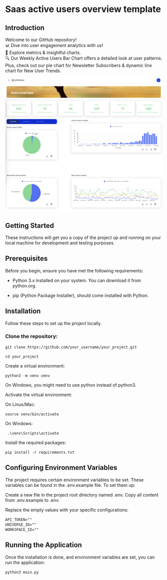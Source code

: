 # Saas active users overview template

## Introduction

Welcome to our GitHub repository!
<br>
📊 Dive into user engagement analytics with us! 
<br>
🚀 Explore metrics & insightful charts. 
<br>
🔍 Our Weekly Active Users Bar Chart offers a detailed look at user patterns. Plus, check out our pie chart for Newsletter Subscribers & dynamic line chart for New User Trends. 

<p align="center">
  <img src="img/1.png">
</p>

## Getting Started

These instructions will get you a copy of the project up and running on your local machine for development and testing purposes.

## Prerequisites

Before you begin, ensure you have met the following requirements:

- Python 3.x installed on your system. You can download it from python.org.

- pip (Python Package Installer), should come installed with Python.

## Installation

Follow these steps to set up the project locally.

### Clone the repository:

```
git clone https://github.com/your_username/your_project.git
```
```
cd your_project
```

Create a virtual environment:

```
python3 -m venv venv
```
  
On Windows, you might need to use python instead of python3.

Activate the virtual environment: 

On Linux/Mac:

```
source venv/bin/activate
```
  
On Windows:
```
 .\venv\Scripts\activate
```

Install the required packages:

```
pip install -r requirements.txt
```
  

## Configuring Environment Variables

The project requires certain environment variables to be set. These variables can be found in the .env.example file. To set them up:

Create a new file in the project root directory named .env.
Copy all content from .env.example to .env.

Replace the empty values with your specific configurations:
```
API_TOKEN=""
UNIVERSE_ID=""
WORKSPACE_ID=""
```


## Running the Application

Once the installation is done, and environment variables are set, you can run the application:

```
python3 main.py
```
